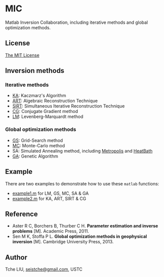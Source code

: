 # MIC

Matlab Inversion Collaboration, including iterative methods and global optimization methods.

## License

[The MIT License](https://tchel.mit-license.org)

## Inversion methods

### Iterative methods
- [KA](Kaczmarz.m): Kaczmarz's Algorithm
- [ART](ART.m): Algebraic Reconstruction Technique
- [SIRT](SIRT.m): Simultaneous Iterative Reconstruction Technique
- [CG](ConjugateGradient.m): Conjugate Gradient method
- [LM](LevenbergMarquardt.m): Levenberg-Marquardt method
### Global optimization methods

- [GS](HighorderGridsearch.m): Grid-Search method
- [MC](MentoCarlo.m): Monte-Carlo method
- SA: Simulated Annealing method, including [Metropolis](Metropolis.m) and [HeatBath](HeatBath.m)
- [GA](StandardGeneticAlgorithm.m): Genetic Algorithm

## Example

There are two examples to demonstrate how to use these `matlab` functions:

- [example1.m](example1.m) for LM, GS, MC, SA & GA
- [example2.m](example2.m) for KA, ART, SIRT & CG

## Reference

- Aster R C, Borchers B, Thurber C H. **Parameter estimation and inverse problems** [M]. Academic Press, 2011.
- Sen M K, Stoffa P L. **Global optimization methods in geophysical inversion** [M]. Cambridge University Press, 2013.

## Author

Tche LIU, seistche@gmail.com, USTC
